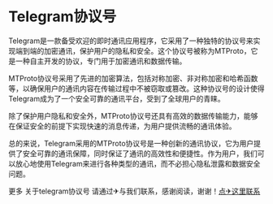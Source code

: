 # Telegram协议号

Telegram是一款备受欢迎的即时通讯应用程序，它采用了一种独特的协议号来实现端到端的加密通讯，保护用户的隐私和安全。这个协议号被称为MTProto，它是一种自主开发的协议，专门用于加密通讯和数据传输。

MTProto协议号采用了先进的加密算法，包括对称加密、非对称加密和哈希函数等，以确保用户的通讯内容在传输过程中不被窃取或篡改。这种协议号的设计使得Telegram成为了一个安全可靠的通讯平台，受到了全球用户的青睐。

除了保护用户隐私和安全外，MTProto协议号还具有高效的数据传输能力，能够在保证安全的前提下实现快速的消息传递，为用户提供流畅的通讯体验。

总的来说，Telegram采用的MTProto协议号是一种创新的通讯协议，它为用户提供了安全可靠的通讯保障，同时保证了通讯的高效性和便捷性。作为用户，我们可以放心地使用Telegram来进行各种类型的通讯，而不必担心隐私泄露和数据安全问题。

更多 关于telegram协议号 请通过✈与我们联系，感谢阅读，谢谢！[点✈这里联系](https://ws.k02.cc)